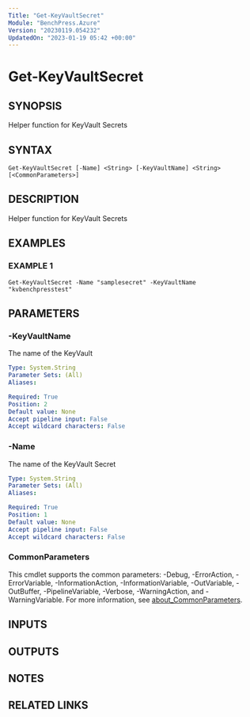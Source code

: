 ```yaml
---
Title: "Get-KeyVaultSecret"
Module: "BenchPress.Azure"
Version: "20230119.054232"
UpdatedOn: "2023-01-19 05:42 +00:00"
---
```

# Get-KeyVaultSecret

## SYNOPSIS
Helper function for KeyVault Secrets

## SYNTAX

```
Get-KeyVaultSecret [-Name] <String> [-KeyVaultName] <String> [<CommonParameters>]
```

## DESCRIPTION
Helper function for KeyVault Secrets

## EXAMPLES

### EXAMPLE 1
```
Get-KeyVaultSecret -Name "samplesecret" -KeyVaultName "kvbenchpresstest"
```

## PARAMETERS

### -KeyVaultName
The name of the KeyVault

```yaml
Type: System.String
Parameter Sets: (All)
Aliases:

Required: True
Position: 2
Default value: None
Accept pipeline input: False
Accept wildcard characters: False
```

### -Name
The name of the KeyVault Secret

```yaml
Type: System.String
Parameter Sets: (All)
Aliases:

Required: True
Position: 1
Default value: None
Accept pipeline input: False
Accept wildcard characters: False
```

### CommonParameters
This cmdlet supports the common parameters: -Debug, -ErrorAction, -ErrorVariable, -InformationAction, -InformationVariable, -OutVariable, -OutBuffer, -PipelineVariable, -Verbose, -WarningAction, and -WarningVariable. For more information, see [about_CommonParameters](http://go.microsoft.com/fwlink/?LinkID=113216).

## INPUTS

## OUTPUTS

## NOTES

## RELATED LINKS

